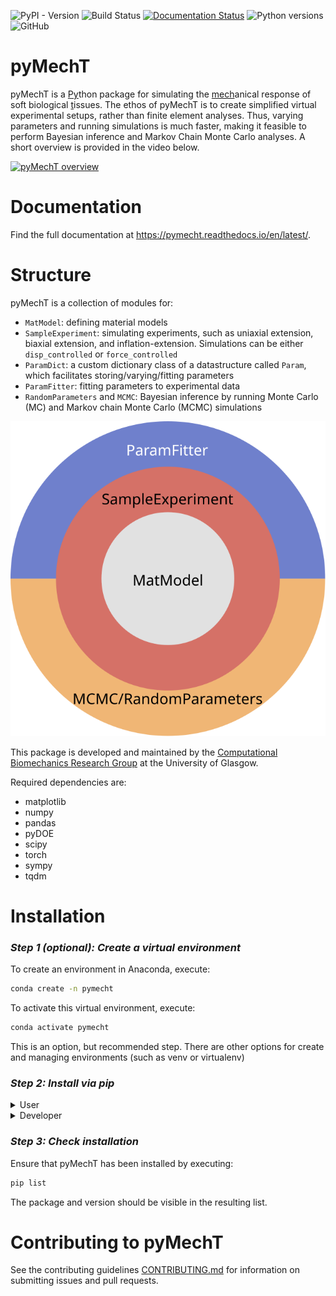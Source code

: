 ![PyPI - Version](https://img.shields.io/pypi/v/pymecht) ![Build Status](https://github.com/ankushaggarwal/pymecht/actions/workflows/ci-tests.yml/badge.svg) [![Documentation Status](https://readthedocs.org/projects/pymecht/badge/?version=latest)](https://pymecht.readthedocs.io/en/latest/?badge=latest) ![Python versions](https://img.shields.io/badge/python-3.8%2B-blue.svg) ![GitHub](https://img.shields.io/github/license/ankushaggarwal/pymecht)

# pyMechT

pyMechT is a <u>Py</u>thon package for simulating the <u>mech</u>anical response of soft biological <u>t</u>issues. The ethos of pyMechT is to create simplified virtual experimental setups, rather than finite element analyses. Thus, varying parameters and running simulations is much faster, making it feasible to perform Bayesian inference and Markov Chain Monte Carlo analyses. A short overview is provided in the video below.

[![pyMechT overview](https://markdown-videos-api.jorgenkh.no/url?url=https%3A%2F%2Fyoutu.be%2F-o-RiiRIEgo%3Fsi%3DowEADuw6tZ8YoHXO)](https://youtu.be/-o-RiiRIEgo?si=owEADuw6tZ8YoHXO)

# Documentation

Find the full documentation at https://pymecht.readthedocs.io/en/latest/.

# Structure

pyMechT is a collection of modules for:

*   `MatModel`: defining material models
*   `SampleExperiment`: simulating experiments, such as uniaxial extension, biaxial extension, and inflation-extension. Simulations can be either `disp_controlled` or `force_controlled`
*   `ParamDict`: a custom dictionary class of a datastructure called `Param`, which facilitates storing/varying/fitting parameters 
*   `ParamFitter`: fitting parameters to experimental data
*   `RandomParameters` and `MCMC`: Bayesian inference by running Monte Carlo (MC) and Markov chain Monte Carlo (MCMC) simulations

![Structure of pyMechT{{caption=Structure of pyMechT}](docs/source/drawing-1.svg)

This package is developed and maintained by the [Computational Biomechanics Research Group](https://userweb.eng.gla.ac.uk/ankush.aggarwal/) at the University of Glasgow.

Required dependencies are:
* matplotlib
* numpy
* pandas
* pyDOE
* scipy
* torch
* sympy
* tqdm

# Installation

### *Step 1 (optional): Create a virtual environment*

To create an environment in Anaconda, execute:
```sh
conda create -n pymecht
```

To activate this virtual environment, execute:
```sh
conda activate pymecht
```
This is an option, but recommended step. There are other options for create and managing environments (such as venv or virtualenv)

### *Step 2: Install via pip*

<details>
<summary>User</summary>

pyMechT can be installed directly from PyPI via pip by using:
```sh
pip install pymecht
```

</details>

<details>
<summary>Developer</summary>
To install as a devloper, it is recommended to fork from the repo and clone this fork locally.

### *Step 2.1 Fork from ankushaggarwal/pymecht*
To fork a branch, head to the [Github repository](https://github.com/ankushaggarwal/pymecht) and click the fork button in the top right-hand corner.
### *Step 2.2 Clone the forked repo*
To clone this repo locally, use the
```sh
git clone <repo-address>
```
where `<repo-address>` can be replaced by either the https or ssh addresses of the forked repo.

### *Step 2.3 Install developer version of pyMechT*
To install a developer version of pyMechT, navigate to the locally cloned repo and execute:
```sh
python setup.py develop
```
An editable version of pyMechT is now installed. All local changes to the cloned source code files will be reflected when pyMechT is imported.

</details>

### *Step 3: Check installation*

Ensure that pyMechT has been installed by executing:
```sh
pip list
```
The package and version should be visible in the resulting list.

# Contributing to pyMechT

See the contributing guidelines [CONTRIBUTING.md](https://github.com/ankushaggarwal/pymecht/blob/main/CONTRIBUTING.md)
for information on submitting issues and pull requests.
